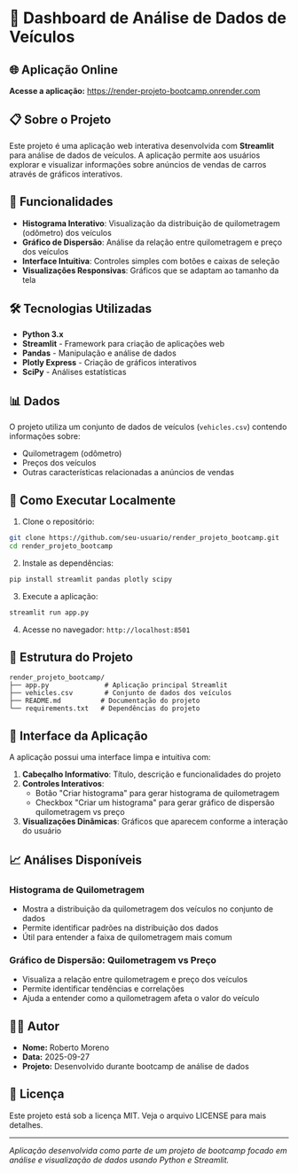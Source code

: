 # 🚗 Dashboard de Análise de Dados de Veículos

## 🌐 Aplicação Online

**Acesse a aplicação:** <https://render-projeto-bootcamp.onrender.com>

## 📋 Sobre o Projeto
Este projeto é uma aplicação web interativa desenvolvida com **Streamlit** para análise de dados de veículos. A aplicação permite aos usuários explorar e visualizar informações sobre anúncios de vendas de carros através de gráficos interativos.

## 🎯 Funcionalidades

- **Histograma Interativo**: Visualização da distribuição de quilometragem (odômetro) dos veículos
- **Gráfico de Dispersão**: Análise da relação entre quilometragem e preço dos veículos
- **Interface Intuitiva**: Controles simples com botões e caixas de seleção
- **Visualizações Responsivas**: Gráficos que se adaptam ao tamanho da tela

## 🛠️ Tecnologias Utilizadas

- **Python 3.x**
- **Streamlit** - Framework para criação de aplicações web
- **Pandas** - Manipulação e análise de dados
- **Plotly Express** - Criação de gráficos interativos
- **SciPy** - Análises estatísticas

## 📊 Dados

O projeto utiliza um conjunto de dados de veículos (`vehicles.csv`) contendo informações sobre:

- Quilometragem (odômetro)
- Preços dos veículos
- Outras características relacionadas a anúncios de vendas

## 🚀 Como Executar Localmente

1. Clone o repositório:

```bash
git clone https://github.com/seu-usuario/render_projeto_bootcamp.git
cd render_projeto_bootcamp
```

2. Instale as dependências:

```bash
pip install streamlit pandas plotly scipy
```

3. Execute a aplicação:

```bash
streamlit run app.py
```

4. Acesse no navegador: `http://localhost:8501`

## 📁 Estrutura do Projeto

```text
render_projeto_bootcamp/
├── app.py              # Aplicação principal Streamlit
├── vehicles.csv        # Conjunto de dados dos veículos
├── README.md          # Documentação do projeto
└── requirements.txt   # Dependências do projeto
```

## 🎨 Interface da Aplicação

A aplicação possui uma interface limpa e intuitiva com:

1. **Cabeçalho Informativo**: Título, descrição e funcionalidades do projeto
2. **Controles Interativos**:
   - Botão "Criar histograma" para gerar histograma de quilometragem
   - Checkbox "Criar um histograma" para gerar gráfico de dispersão quilometragem vs preço
3. **Visualizações Dinâmicas**: Gráficos que aparecem conforme a interação do usuário

## 📈 Análises Disponíveis

### Histograma de Quilometragem

- Mostra a distribuição da quilometragem dos veículos no conjunto de dados
- Permite identificar padrões na distribuição dos dados
- Útil para entender a faixa de quilometragem mais comum

### Gráfico de Dispersão: Quilometragem vs Preço

- Visualiza a relação entre quilometragem e preço dos veículos
- Permite identificar tendências e correlações
- Ajuda a entender como a quilometragem afeta o valor do veículo

## 👨‍💻 Autor

- **Nome:** Roberto Moreno
- **Data:** 2025-09-27
- **Projeto:** Desenvolvido durante bootcamp de análise de dados

## 📝 Licença

Este projeto está sob a licença MIT. Veja o arquivo LICENSE para mais detalhes.

---

*Aplicação desenvolvida como parte de um projeto de bootcamp focado em análise e visualização de dados usando Python e Streamlit.*